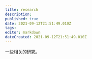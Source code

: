 ```yaml
---
title: research
description: 
published: true
date: 2021-09-12T21:51:49.010Z
tags: 
editor: markdown
dateCreated: 2021-09-12T21:51:49.010Z
---
```


一些相关的研究。
